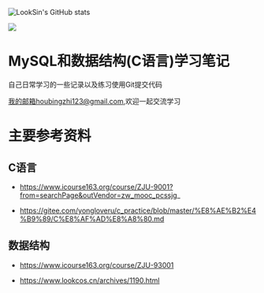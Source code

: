 ![LookSin's GitHub stats](https://github-readme-stats.vercel.app/api?username=LookSin&show_icons=true)

<img src="https://img.shields.io/badge/gitHub-%E8%AE%A9%E8%87%AA%E6%88%91%E4%BB%8B%E7%BB%8D%E5%8F%98%E5%BE%97%E6%9B%B4%E5%A5%BD-brightgreen" />

# MySQL和数据结构(C语言)学习笔记

自己日常学习的一些记录以及练习使用Git提交代码

我的邮箱houbingzhi123@gmail.com,欢迎一起交流学习

# 主要参考资料

## C语言

   * https://www.icourse163.org/course/ZJU-9001?from=searchPage&outVendor=zw_mooc_pcssjg_
 
   * https://gitee.com/yongloveru/c_practice/blob/master/%E8%AE%B2%E4%B9%89/C%E8%AF%AD%E8%A8%80.md
 
## 数据结构

   * https://www.icourse163.org/course/ZJU-93001
 
   * https://www.lookcos.cn/archives/1190.html
